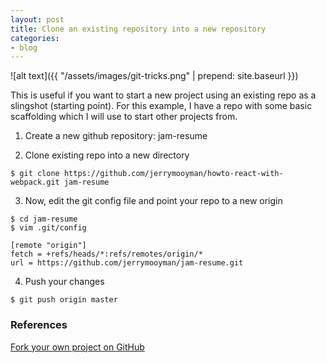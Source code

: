 ```yaml
---
layout: post
title: Clone an existing repository into a new repository
categories:
- blog
---
```

![alt text]({{ "/assets/images/git-tricks.png" | prepend: site.baseurl }})  

This is useful if you want to start a new project using an existing repo as a slingshot (starting point). For this example, I have a repo with some basic scaffolding which I will use to start other projects from.  

1) Create a new github repository: jam-resume  

2) Clone existing repo into a new directory  

``` shell 
$ git clone https://github.com/jerrymooyman/howto-react-with-webpack.git jam-resume      
```

3) Now, edit the git config file and point your repo to a new origin  

```  
$ cd jam-resume  
$ vim .git/config  
```

    [remote "origin"]  
    fetch = +refs/heads/*:refs/remotes/origin/*  
    url = https://github.com/jerrymooyman/jam-resume.git  

4) Push your changes  

```
$ git push origin master  
```

### References
[Fork your own project on GitHub](http://bitdrift.com/post/4534738938/fork-your-own-project-on-github)